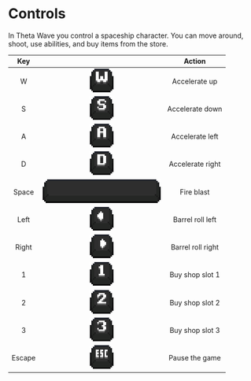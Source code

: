 # Controls

In Theta Wave you control a spaceship character. You can move around,
shoot, use abilities, and buy items from the store.

|  Key   |                                    |      Action       |
| :----: | :--------------------------------: | :---------------: |
|   W    |     ![w_key](assets/w_key.gif)     |   Accelerate up   |
|   S    |     ![s_key](assets/s_key.gif)     |  Accelerate down  |
|   A    |     ![a_key](assets/a_key.gif)     |  Accelerate left  |
|   D    |     ![d_key](assets/d_key.gif)     | Accelerate right  |
| Space  | ![space_key](assets/space_key.gif) |    Fire blast     |
|  Left  |  ![left_key](assets/left_key.gif)  | Barrel roll left  |
| Right  | ![right_key](assets/right_key.gif) | Barrel roll right |
|   1    |   ![one_key](assets/one_key.gif)   |  Buy shop slot 1  |
|   2    |   ![two_key](assets/two_key.gif)   |  Buy shop slot 2  |
|   3    | ![three_key](assets/three_key.gif) |  Buy shop slot 3  |
| Escape |   ![esc_key](assets/esc_key.gif)   |  Pause the game   |
